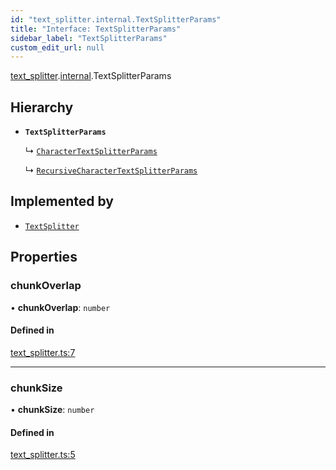 ```yaml
---
id: "text_splitter.internal.TextSplitterParams"
title: "Interface: TextSplitterParams"
sidebar_label: "TextSplitterParams"
custom_edit_url: null
---
```


[text_splitter](../modules/text_splitter.md).[internal](../modules/text_splitter.internal.md).TextSplitterParams

## Hierarchy

- **`TextSplitterParams`**

  ↳ [`CharacterTextSplitterParams`](text_splitter.CharacterTextSplitterParams.md)

  ↳ [`RecursiveCharacterTextSplitterParams`](text_splitter.RecursiveCharacterTextSplitterParams.md)

## Implemented by

- [`TextSplitter`](../classes/text_splitter.internal.TextSplitter.md)

## Properties

### chunkOverlap

• **chunkOverlap**: `number`

#### Defined in

[text_splitter.ts:7](https://github.com/hwchase17/langchainjs/blob/46f8b74/langchain/text_splitter.ts#L7)

___

### chunkSize

• **chunkSize**: `number`

#### Defined in

[text_splitter.ts:5](https://github.com/hwchase17/langchainjs/blob/46f8b74/langchain/text_splitter.ts#L5)
